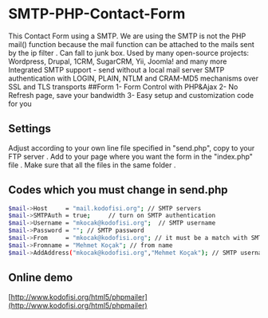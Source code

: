 
# SMTP-PHP-Contact-Form
This Contact Form using a SMTP. We are using the SMTP is not the PHP mail() function because the mail function can be attached to the mails sent by the ip filter . Can fall to junk box.
Used by many open-source projects: Wordpress, Drupal, 1CRM, SugarCRM, Yii, Joomla! and many more Integrated SMTP support - send without a local mail server SMTP authentication with LOGIN, PLAIN, NTLM and CRAM-MD5 mechanisms over SSL and TLS transports
##Form
1- Form Control with PHP&Ajax
2- No Refresh page, save your bandwidth
3- Easy setup and customization code for you

## Settings
Adjust according to your own line file specified in "send.php", copy to your FTP server . Add to your page where you want the form in the "index.php" file . Make sure that all the files in the same folder .

## Codes which you must change in send.php
```bash
$mail->Host     = "mail.kodofisi.org"; // SMTP servers
$mail->SMTPAuth = true;     // turn on SMTP authentication
$mail->Username = "mkocak@kodofisi.org";  // SMTP username
$mail->Password = ""; // SMTP password
$mail->From     = "mkocak@kodofisi.org"; // it must be a match with SMTP username
$mail->Fromname = "Mehmet Koçak"; // from name
$mail->AddAddress("mkocak@kodofisi.org","Mehmet Koçak"); // SMTP username , Name Surname
```

## Online demo
[http://www.kodofisi.org/html5/phpmailer](http://www.kodofisi.org/html5/phpmailer)
